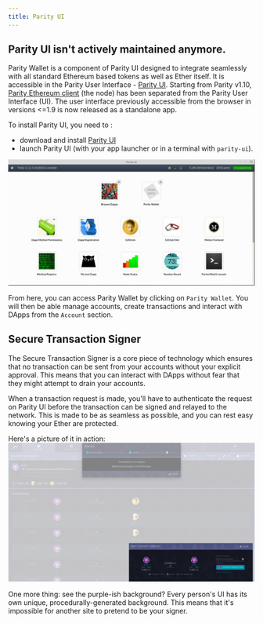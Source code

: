 ```yaml
---
title: Parity UI
---
```


## Parity UI isn't actively maintained anymore.

Parity Wallet is a component of Parity UI designed to integrate seamlessly with all standard Ethereum based tokens as well as Ether itself.
It is accessible in the Parity User Interface - [Parity UI](https://github.com/Parity-JS/shell/releases).
Starting from Parity v1.10, [Parity Ethereum client](https://github.com/paritytech/parity-ethereum/releases) (the node) has been separated from the Parity User Interface (UI). The user interface previously accessible from the browser in versions <=1.9 is now released as a standalone app.

To install Parity UI, you need to :
* download and install [Parity UI](https://github.com/Parity-JS/shell/releases)
* launch Parity UI (with your app launcher or in a terminal with `parity-ui`).

![Parity UI](images/parity-UI-0.jpg)

From here, you can access Parity Wallet by clicking on `Parity Wallet`. You will then be able manage accounts, create transactions and interact with DApps from the `Account` section.


## Secure Transaction Signer
The Secure Transaction Signer is a core piece of technology which ensures that no transaction can be sent from your accounts without your explicit approval. This means that you can interact with DApps without fear that they might attempt to drain your accounts. 

When a transaction request is made, you'll have to authenticate the request on Parity UI before the transaction can be signed  and relayed to the network. This is made to be as seamless as possible, and you can rest easy knowing your Ether are protected.

Here's a picture of it in action:
![Parity Wallet](images/sending_signing.png)

One more thing: see the purple-ish background? Every person's UI has its own unique, procedurally-generated background. This means that it's impossible for another site to pretend to be your signer.
